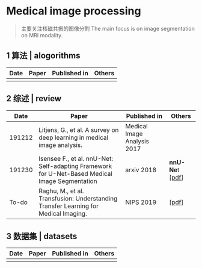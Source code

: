 # Medical image processing

> 主要关注核磁共振的图像分割
> The main focus is on image segmentation on MRI modality.

## 1 算法 | alogorithms

| Date | Paper | Published in | Others |
| ---- | ----- | ------------ | ------ |
|      |       |              |        |

## 2 综述 | review

| Date   | Paper                                                        | Published in                | Others                                                       |
| ------ | ------------------------------------------------------------ | --------------------------- | ------------------------------------------------------------ |
| 191212 | Litjens, G., et al. A survey on deep learning in medical image analysis. | Medical Image Analysis 2017 |                                                              |
| 191230 | Isensee F., et al. nnU-Net: Self-adapting Framework for U-Net-Based Medical Image Segmentation | arxiv 2018                  | **nnU-Ne**t [[pdf](https://arxiv.org/pdf/1809.10486.pdf)]    |
| To-do  | Raghu, M., et al. Transfusion: Understanding Transfer Learning for Medical Imaging. | NIPS 2019                   | [[pdf](https://papers.nips.cc/paper/8596-transfusion-understanding-transfer-learning-for-medical-imaging.pdf)] |

## 3 数据集 | datasets

| Date | Paper | Published in | Others |
| ---- | ----- | ------------ | ------ |
|      |       |              |        |



